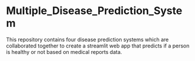 # Multiple_Disease_Prediction_System
This repository contains four disease prediction systems which are collaborated together to create a streamlit web app  that predicts if a person is healthy or not based on medical reports data.

